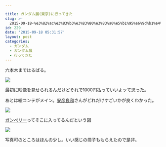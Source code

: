 ```yaml
---

title: ガンダム展(東京)に行ってきた
slug: >-
  2015-09-18-%e3%82%ac%e3%83%b3%e3%83%80%e3%83%a0%e5%b1%95%e6%9d%b1%e4%ba%ac%e3%81%ab%e8%a1%8c%e3%81%a3%e3%81%a6%e3%81%8d%e3%81%9f
id: 229
date: '2015-09-18 05:31:57'
layout: post
categories:
  - ガンダム
  - ガンダム展
  - 行ってきた
---
```

六本木まではるばる。



![](https://cdn-ak.f.st-hatena.com/images/fotolife/p/peipeipe/20190630/20190630171507.jpg)



最初に映像を見せられるんだけどそれで1000円払っていいよッて思った。

あとは絵コンテがメイン。[安彦良和](http://d.hatena.ne.jp/keyword/%B0%C2%C9%A7%CE%C9%CF%C2)さんがどれだけすごいかが良くわかった。

![](https://cdn-ak.f.st-hatena.com/images/fotolife/p/peipeipe/20190630/20190630170613.jpg)

[ガンペリー](http://d.hatena.ne.jp/keyword/%A5%AC%A5%F3%A5%DA%A5%EA%A1%BC)ってそこに入ってるんだという図

![](https://cdn-ak.f.st-hatena.com/images/fotolife/p/peipeipe/20190630/20190630172215.jpg)

写真可のところはほんの少し。いい感じの冊子ももらえたので是非。